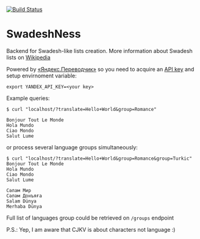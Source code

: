 [![Build Status](https://travis-ci.org/aeternas/SwadeshNess.svg?branch=development)](https://travis-ci.org/aeternas/SwadeshNess)

# SwadeshNess
Backend for Swadesh-like lists creation. More information about Swadesh lists on [Wikipedia](https://en.wikipedia.org/wiki/Swadesh_list?oldformat=true)

Powered by [«Яндекс.Переводчик»](http://translate.yandex.ru/) so you need to acquire an [API key](https://translate.yandex.ru/developers/keys) and setup envirnoment variable:
```
export YANDEX_API_KEY=<your key>
```

Example queries:

```
$ curl "localhost/?translate=Hello+World&group=Romance"

Bonjour Tout Le Monde
Hola Mundo
Ciao Mondo
Salut Lume
```
or process several language groups simultaneously:

```
$ curl "localhost/?translate=Hello+World&group=Romance&group=Turkic"
Bonjour Tout Le Monde
Hola Mundo
Ciao Mondo
Salut Lume

Сәлам Мир
Сәләм Донъяға
Salam Dünya
Merhaba Dünya
```

Full list of languages group could be retrieved on `/groups` endpoint

P.S.: Yep, I am aware that CJKV is about characters not language :)
